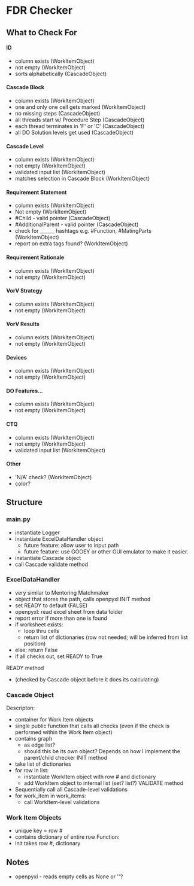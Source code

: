 # FDR Checker #

## What to Check For ##
#### ID ####
- column exists (WorkItemObject)
- not empty (WorkItemObject)
- sorts alphabetically (CascadeObject)
#### Cascade Block ####
- column exists (WorkItemObject)
- one and only one cell gets marked (WorkItemObject)
- no missing steps (CascadeObject)
- all threads start w/ Procedure Step (CascadeObject)
- each thread terminates in 'F' or 'C' (CascadeObject)
- all DO Solution levels get used (CascadeObject)
#### Cascade Level ####
- column exists (WorkItemObject)
- not empty (WorkItemObject)
- validated input list (WorkItemObject)
- matches selection in Cascade Block (WorkItemObject)
#### Requirement Statement ####
- column exists (WorkItemObject)
- Not empty (WorkItemObject)
- #Child - valid pointer (CascadeObject)
- #AdditionalParent - valid pointer (CascadeObject)
- check for ______ hashtags e.g. #Function, #MatingParts (WorkItemObject)
- report on extra tags found? (WorkItemObject)
#### Requirement Rationale ####
- column exists (WorkItemObject)
- not empty (WorkItemObject)
#### VorV Strategy ####
- column exists (WorkItemObject)
- not empty (WorkItemObject)
#### VorV Results ####
- column exists (WorkItemObject)
- not empty (WorkItemObject)
#### Devices ####
- column exists (WorkItemObject)
- not empty (WorkItemObject)
#### DO Features... ####
- column exists (WorkItemObject)
- not empty (WorkItemObject)
#### CTQ ####
- column exists (WorkItemObject)
- not empty (WorkItemObject)
- validated input list (WorkItemObject)
#### Other ####
- 'N/A' check? (WorkItemObject)
- color?
  
## Structure ##

### main.py ###
- instantiate Logger
- instantiate ExcelDataHandler object
  - future feature: allow user to input path
  - future feature: use GOOEY or other GUI emulator to make it easier.
- instantiate Cascade object
- call Cascade validate method

### ExcelDataHandler ###
- very similar to Mentoring Matchmaker
- object that stores the path, calls openpyxl
INIT method
- set READY to default (FALSE)
- openpyxl: read excel sheet from data folder
- report error if more than one is found
- if worksheet exists:
  - loop thru cells
  - return list of dictionaries (row not needed; will be inferred from list position)
- else: return False
- if all checks out, set READY to True

READY method
- (checked by Cascade object before it does its calculating)

### Cascade Object ###
Descripton: 
- container for Work Item objects
- single public function that calls all checks (even if the check is performed within the Work Item object)
- contains graph
  - as edge list?
  - should this be its own object? Depends on how I implement the parent/child checker
INIT method
- take list of dictionaries
- for row in list:
  - instantiate WorkItem object with row # and dictionary
  - add WorkItem object to internal list (set? list?)
VALIDATE method
- Sequentially call all Cascade-level validations
- for work_item in work_items:
  - call WorkItem-level validations

### Work Item Objects ###
- unique key = row #
- contains dictionary of entire row
Function:
- init takes row #, dictionary
  
## Notes ##
- openpyxl - reads empty cells as None or ''?

  
